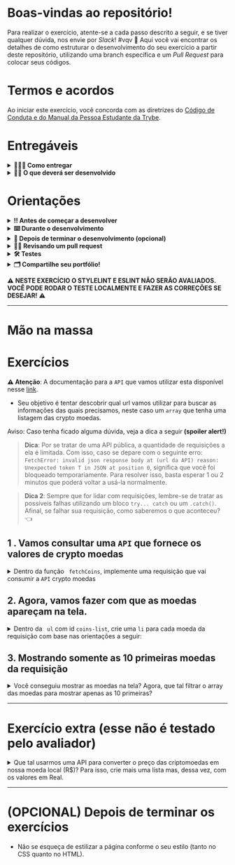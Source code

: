 # Boas-vindas ao repositório!

Para realizar o exercício, atente-se a cada passo descrito a seguir, e se tiver qualquer dúvida, nos envie por _Slack_! #vqv 🚀
Aqui você vai encontrar os detalhes de como estruturar o desenvolvimento do seu exercício a partir deste repositório, utilizando uma branch específica e um _Pull Request_ para colocar seus códigos.

# Termos e acordos

Ao iniciar este exercício, você concorda com as diretrizes do [Código de Conduta e do Manual da Pessoa Estudante da Trybe](https://app.betrybe.com/manual-estudante/codigo-de-etica-e-conduta).

# Entregáveis

<details>
  <summary><strong>🤷🏽‍♀️ Como entregar</strong></summary><br />

  Para entregar o seu exercício você deverá criar um *Pull Request* neste repositório.

  Lembre-se que você pode consultar nosso conteúdo sobre [Git & GitHub](https://app.betrybe.com/course/4d67f5b4-34a6-489f-a205-b6c7dc50fc16/) e nosso [Blog - Git & GitHub](https://blog.betrybe.com/tecnologia/git-e-github/) sempre que precisar!
</details>

<details>
  <summary><strong>👨‍💻 O que deverá ser desenvolvido</strong></summary><br />

Prepare-se para mergulhar no mundo das criptomoedas! No exercício de hoje, vamos consultar uma API que retorna os valores de criptomoedas e, usando seus conhecimentos em desenvolvimento web, você deverá criar uma página para listar esses valores. Depois de listar todas criptomoeadas, o próximo desafio será listar apenas as 10 primeiras. 

Se você quiser se desafiar ainda mais, também teremos um requisito extra, onde você poderá consultar uma segunda API para converter o valor das criptomoedas para moeda local.

Aaahh, e não se esqueça de deixar sua aplicação estilizada para que ela brilhe ainda mais!

</details>

# Orientações

<details>
  <summary><strong>‼️ Antes de começar a desenvolver</strong></summary><br />

1. Clone o repositório
  * `git clone git@github.com:tryber/sd-026-a-exercise-javascript-async.git`.
  * Entre na pasta do repositório que você acabou de clonar:
    * `cd sd-026-a-exercise-javascript-async`

2. Instale as dependências e inicialize o exercício
  * Instale as dependências:
    * `npm install`

3. Crie uma branch a partir da branch `main`
  * Verifique que você está na branch `main`
    * Exemplo: `git branch`
  * Se não estiver, mude para a branch `main`
    * Exemplo: `git checkout main`
  * Agora, crie uma branch onde você vai guardar os `commits` do seu exercício
    * Você deve criar uma branch no seguinte formato: `nome-sobrenome-nome-do-exercício`
    * Exemplo: `git checkout -b maria-silva-javascript-async`

4. Quando fizer mudanças, adicione-as ao _stage_ do Git e faça um `commit`
  * Verifique que as mudanças ainda não estão no _stage_
    * Exemplo: `git status` (deve aparecer as alterações realizadas em vermelho)
  * Adicione o novo arquivo ao _stage_ do Git
      * Exemplo:
        * `git add .` (adicionando todas as mudanças - _que estavam em vermelho_ - ao stage do Git)
        * `git status` (deve aparecer listado os arquivos em verde)
  * Faça o `commit` inicial
      * Exemplo:
        * `git commit -m 'iniciando o exercício. VAMOS COM TUDO :rocket:'` (fazendo o primeiro commit)
        * `git status` (deve aparecer uma mensagem tipo _nothing to commit_ )

5. Adicione a sua branch com o novo `commit` ao repositório remoto
  * Usando o exemplo anterior: `git push -u origin maria-silva-javascript-async`

6. Crie um novo `Pull Request` _(PR)_
  * Vá até a página de _Pull Requests_ do [repositório no GitHub](https://github.com/tryber/sd-026-a-exercise-javascript-async/pulls)
  * Clique no botão verde _"New pull request"_
  * Clique na caixa de seleção _"Compare"_ e escolha a sua branch **com atenção**
    * Coloque um título para a sua _Pull Request_
    * Exemplo: _"Cria tela de busca"_
  * Clique no botão verde _"Create pull request"_
  * Adicione uma descrição para o _Pull Request_, um título claro que o identifique, e clique no botão verde _"Create pull request"_
  * **Não se preocupe em preencher mais nada por enquanto!**
  * Volte até a [página de _Pull Requests_ do repositório](https://github.com/tryber/sd-026-a-exercise-javascript-async/pulls) e confira que o seu _Pull Request_ está criado

</details>

<details>
  <summary><strong>⌨️ Durante o desenvolvimento</strong></summary><br />

  * Faça `commits` das alterações que você fizer no código regularmente;

  * Lembre-se de sempre atualizar o repositório remoto após um (ou alguns) `commits`;

  * Os comandos que você utilizará com mais frequência são:

    1. `git status` _(para verificar o que está em vermelho - fora do stage - e o que está em verde - no stage)_;

    2. `git add` _(para adicionar arquivos ao stage do Git)_;

    3. `git commit` _(para criar um commit com os arquivos que estão no stage do Git)_;

    4. `git push -u origin nome-da-branch` _(para enviar o commit para o repositório remoto na primeira vez que fizer o `push` de uma nova branch)_;

    5. `git push` _(para enviar o commit para o repositório remoto após o passo anterior)_.

</details>

<details>
  <summary><strong>🤝 Depois de terminar o desenvolvimento (opcional)</strong></summary><br />

  Para sinalizar que o seu exercício está pronto para o _"Code Review"_, faça o seguinte:

  - Vá até a página **DO SEU** _Pull Request_, adicione a label de _"code-review"_ e marque quem você deseja que realize o _code review_, por exemplo, as pessoas da sua tribo:

  - No menu à direita, clique no _link_ **"Labels"** e escolha a _label_ **code-review**;

  - No menu à direita, clique no _link_ **"Assignees"** e escolha **o seu usuário**;

   - No menu à direita, clique no _link_ **"Reviewers"** e digite `students`, selecione o time `tryber/students-sd-026-a`.

  Caso tenha alguma dúvida, [aqui tem um vídeo explicativo](https://vimeo.com/362189205).

</details>

<details>
  <summary><strong>🕵🏿 Revisando um pull request</strong></summary><br />

  Use o conteúdo sobre [Code Review](https://app.betrybe.com/course/real-life-engineer/code-review) para te ajudar a revisar os _Pull Requests_.

</details>

<details>
  <summary><strong>🛠 Testes</strong></summary><br />

* <details><summary><b> Execução de testes de requisito</b></summary>

  Os testes deste exercício foram feitos utilizando o [Cypress](https://www.cypress.io/how-it-works/). É utilizada nos testes a resolução `1366 x 768` (1366 pixels de largura por 768 pixels de altura) para testes de layout. Logo, recomenda-se desenvolver seu exercício usando a mesma resolução, via instalação [deste plugin](https://chrome.google.com/webstore/detail/window-resizer/kkelicaakdanhinjdeammmilcgefonfh?hl=en) do `Chrome` para facilitar a configuração dessa resolução, por exemplo.

  Para o exercício ser validado, todos os testes de comportamento devem passar. É possível testar isso local rodando `npm run cy`. Esse comando roda a suite de testes do Cypress que valida se o fluxo geral e os requisitos funcionais estão funcionando como deveriam. Você pode também executar o comando `npm run cy:open` para ter um resultado visual dos testes executados.

  Esses testes não consideram o layout de maneira geral, mas sim os atributos e informações corretas, então preste atenção nisso! Os testes te darão uma mensagem de erro caso não estejam passando (seja qual for o motivo). 😉
  </details>

* <details><summary><b> Execução de um teste específico</b></summary>

  Para executar somente uma `spec` de testes, você pode selecionar qual delas você deseja após executar o comando `npm run cy:open`. Além disto você pode rodar todas as `specs` clicando no botão `Run all specs`.

  ![img](./img/image-cypress.png)

  **Atenção:** Sua aplicação deve estar rodando para o Cypress no terminal poder testar.
  </details>
</details>

</details>

  <details>
  <summary><strong>🗂 Compartilhe seu portfólio!</strong></summary><br />

  Você sabia que o LinkedIn é a principal rede social profissional e compartilhar o seu aprendizado lá é muito importante para quem deseja construir uma carreira de sucesso? Compartilhe esse exercício no seu LinkedIn, marque o perfil da Trybe (@trybe) e mostre para a sua rede toda a sua evolução.

</details>

⚠ **NESTE EXERCÍCIO O STYLELINT E ESLINT NÃO SERÃO AVALIADOS. VOCÊ PODE RODAR O TESTE LOCALMENTE E FAZER AS CORREÇÕES SE DESEJAR!** ⚠

---

# Mão na massa

# Exercícios

**⚠️ Atenção**: A documentação para a `API` que vamos utilizar esta disponível nesse [link](https://docs.coincap.io/).

- Seu objetivo é tentar descobrir qual url vamos utilizar para buscar as informações das quais precisamos, neste caso um `array` que tenha uma listagem das crypto moedas.

Aviso: Caso tenha ficado alguma dúvida, veja a dica a seguir <strong>(spoiler alert!)</strong>
> **Dica**: Por se tratar de uma API pública, a quantidade de requisições a ela é limitada. Com isso, caso se depare com o seguinte erro: `FetchError: invalid json response body at (url da API) reason: Unexpected token T in JSON at position 0`, significa que você foi bloqueado temporariamente. Para resolver isso, basta esperar 1 ou 2 minutos que poderá voltar a usá-la normalmente.

> **Dica 2**: Sempre que for lidar com requisições, lembre-se de tratar as possíveis falhas utilizando um bloco `try... catch` ou um `.catch()`. Afinal, se falhar sua requisição, como saberemos o que aconteceu? :point_left:

## 1 . Vamos consultar uma `API` que fornece os valores de crypto moedas

<details>
  <summary>Dentro da função <code> fetchCoins</code>, implemente uma requisição que vai consumir a <code>API</code> crypto moedas</summary><br />

Tente identificar qual é o end point que você deverá usar, para isso leia a [documentação](https://docs.coincap.io/)
  
<details>
<summary><strong> De olho na dica 👀 </strong></summary><br />

```
url: `https://api.coincap.io/v2/assets`
```
</details>


  - Dentro do arquivo `apiCoins.js`, faça uma requisição para consumir a `API` dentro da função `fetchCoins`. 
  > Dica: Utilize o `console.log` para verificar se a requisição deu certo.
  

<details>
    <summary><strong> Exemplo de como deve ficar na tela: </strong></summary><br />
  
```javascript
[
   {
    id:"bitcoin",
    rank:"1",
    symbol: "BTC",
    name: "Bitcoin",
    outros...,
    priceUsd: "21913.4381395693292358",
  },
  {
    id:"ethereum",
    rank:"2",
    symbol: "USDT",
    name: "Tether",
    outros...,
    priceUsd: "1.0001155957689619",
  },
   etc...
 ]
```
</details> 


  - Pronto! Agora temos um `array` com os dados das moedas e um esqueleto do HTML.
  
</details>

  
 ## 2. Agora, vamos fazer com que as moedas apareçam na tela. 
 
 <details>
  <summary> Dentro da <code> ul</code> com id <code>coins-list</code>, crie uma <code>li</code> para cada moeda da requisição com base nas orientações a seguir: </summary>
  
  - Todas as <code>li</code> devem estar dentro do <code>ul</code> com id <code>coins-list</code>;

  - Utilize o seguinte formato: `Nome da moeda (símbolo da moeda): valor em dólares`; 
  > Exemplo: `Bitcoin (BTC): 46785.06`.

  ***Dica***: O template ***strings*** mostra na tela `name`, `symbol` e `priceUsd`;

  ***Dica***: O [`toFixed`](https://developer.mozilla.org/pt-BR/docs/Web/JavaScript/Reference/Global_Objects/Number/toFixed) deixa o `priceUsd` com duas casas decimais
</details>  
  
  ## 3. Mostrando somente as 10 primeiras moedas da requisição
  
 <details>
  <summary> Você conseguiu mostrar as moedas na tela? Agora, que tal filtrar o array das moedas para mostrar apenas as 10 primeiras? </summary><br />

   <details>
    <summary><strong> De olho na dica 👀 </strong></summary><br />

     Pesquise no google: "exibir os primeiros elementos de um array javascript".
   </details> 
 </details> 
  
---

# Exercício extra (esse não é testado pelo avaliador)

 <details>
  <summary>Que tal usarmos uma API para converter o preço das criptomoedas em nossa moeda local (R$)? Para isso, crie mais uma lista mas, dessa vez, com os valores em Real.</summary><br />

Aviso: Vamos utilizar a [Currency API](https://github.com/fawazahmed0/currency-api#readme). 

Tente descobrir qual url retorna os dados necessários para este exercício, mas, caso fique na dúvida, pode consultar a dica abaixo:

  <details>
  <summary><strong> De olho na dica 👀 </strong></summary><br />

```js
  baseUrl: `https://cdn.jsdelivr.net/gh/fawazahmed0/currency-api@1/latest`  
  endpoint: `/currencies/usd.min.json`
```
  </details> 
 </details> 

---
# (OPCIONAL) Depois de terminar os exercícios

- Não se esqueça de estilizar a página conforme o seu estilo (tanto no CSS quanto no HTML).
